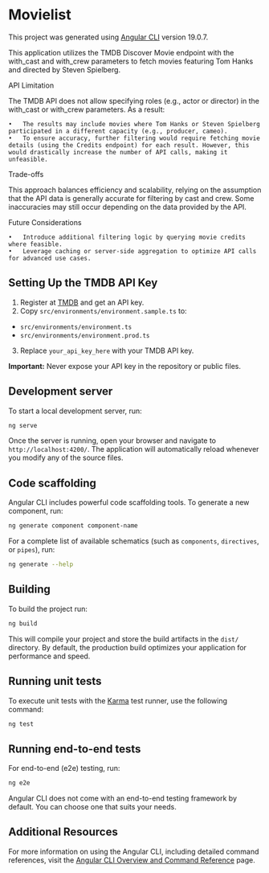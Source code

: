 # Movielist

This project was generated using [Angular CLI](https://github.com/angular/angular-cli) version 19.0.7.

This application utilizes the TMDB Discover Movie endpoint with the with_cast and with_crew parameters to fetch movies featuring Tom Hanks and directed by Steven Spielberg.

API Limitation

The TMDB API does not allow specifying roles (e.g., actor or director) in the with_cast or with_crew parameters. As a result:

    •	The results may include movies where Tom Hanks or Steven Spielberg participated in a different capacity (e.g., producer, cameo).
    •	To ensure accuracy, further filtering would require fetching movie details (using the Credits endpoint) for each result. However, this would drastically increase the number of API calls, making it unfeasible.

Trade-offs

This approach balances efficiency and scalability, relying on the assumption that the API data is generally accurate for filtering by cast and crew. Some inaccuracies may still occur depending on the data provided by the API.

Future Considerations

    •	Introduce additional filtering logic by querying movie credits where feasible.
    •	Leverage caching or server-side aggregation to optimize API calls for advanced use cases.

## Setting Up the TMDB API Key

1. Register at [TMDB](https://www.themoviedb.org/documentation/api) and get an API key.
2. Copy `src/environments/environment.sample.ts` to:

- `src/environments/environment.ts`
- `src/environments/environment.prod.ts`

3. Replace `your_api_key_here` with your TMDB API key.

**Important:** Never expose your API key in the repository or public files.

## Development server

To start a local development server, run:

```bash
ng serve
```

Once the server is running, open your browser and navigate to `http://localhost:4200/`. The application will automatically reload whenever you modify any of the source files.

## Code scaffolding

Angular CLI includes powerful code scaffolding tools. To generate a new component, run:

```bash
ng generate component component-name
```

For a complete list of available schematics (such as `components`, `directives`, or `pipes`), run:

```bash
ng generate --help
```

## Building

To build the project run:

```bash
ng build
```

This will compile your project and store the build artifacts in the `dist/` directory. By default, the production build optimizes your application for performance and speed.

## Running unit tests

To execute unit tests with the [Karma](https://karma-runner.github.io) test runner, use the following command:

```bash
ng test
```

## Running end-to-end tests

For end-to-end (e2e) testing, run:

```bash
ng e2e
```

Angular CLI does not come with an end-to-end testing framework by default. You can choose one that suits your needs.

## Additional Resources

For more information on using the Angular CLI, including detailed command references, visit the [Angular CLI Overview and Command Reference](https://angular.dev/tools/cli) page.
